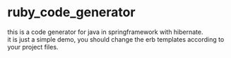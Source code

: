 # ruby_code_generator

this is a code generator for java in springframework with hibernate.  
it is just a simple demo, you should change the erb templates according to your project files.
